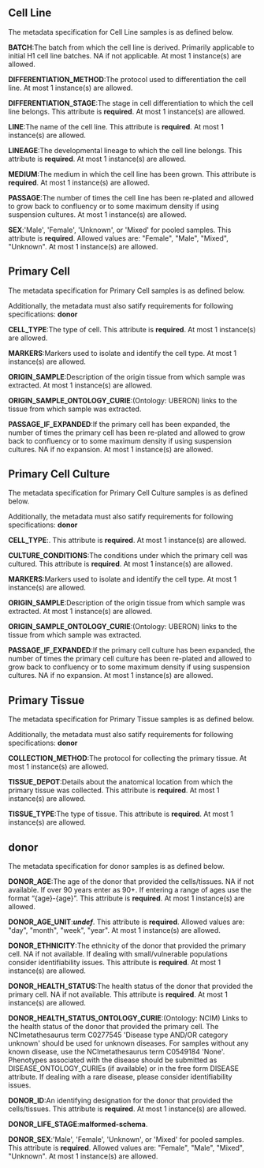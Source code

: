 

## Cell Line 

The metadata specification for Cell Line samples is as defined below.

<strong>BATCH</strong>:The batch from which the cell line is derived. Primarily applicable to initial H1 cell line batches. NA if not applicable. At most 1 instance(s) are allowed.

<strong>DIFFERENTIATION_METHOD</strong>:The protocol used to differentiation the cell line. At most 1 instance(s) are allowed.

<strong>DIFFERENTIATION_STAGE</strong>:The stage in cell differentiation to which the cell line belongs.  This attribute is <strong>required</strong>. At most 1 instance(s) are allowed.

<strong>LINE</strong>:The name of the cell line.  This attribute is <strong>required</strong>. At most 1 instance(s) are allowed.

<strong>LINEAGE</strong>:The developmental lineage to which the cell line belongs.  This attribute is <strong>required</strong>. At most 1 instance(s) are allowed.

<strong>MEDIUM</strong>:The medium in which the cell line has been grown.  This attribute is <strong>required</strong>. At most 1 instance(s) are allowed.

<strong>PASSAGE</strong>:The number of times the cell line has been re-plated and allowed to grow back to confluency or to some maximum density if using suspension cultures. At most 1 instance(s) are allowed.

<strong>SEX</strong>:'Male', 'Female', 'Unknown', or 'Mixed' for pooled samples.  This attribute is <strong>required</strong>. Allowed values are: "Female", "Male", "Mixed", "Unknown". At most 1 instance(s) are allowed.


## Primary Cell 

The metadata specification for Primary Cell samples is as defined below.

Additionally, the metadata must also satify requirements for following specifications: <strong>donor</strong>

<strong>CELL_TYPE</strong>:The type of cell.  This attribute is <strong>required</strong>. At most 1 instance(s) are allowed.

<strong>MARKERS</strong>:Markers used to isolate and identify the cell type. At most 1 instance(s) are allowed.

<strong>ORIGIN_SAMPLE</strong>:Description of the origin tissue from which sample was extracted. At most 1 instance(s) are allowed.

<strong>ORIGIN_SAMPLE_ONTOLOGY_CURIE</strong>:(Ontology: UBERON) links to the tissue from which sample was extracted.

<strong>PASSAGE_IF_EXPANDED</strong>:If the primary cell has been expanded, the number of times the primary cell has been re-plated and allowed to grow back to confluency or to some maximum density if using suspension cultures. NA if no expansion. At most 1 instance(s) are allowed.


## Primary Cell Culture 

The metadata specification for Primary Cell Culture samples is as defined below.

Additionally, the metadata must also satify requirements for following specifications: <strong>donor</strong>

<strong>CELL_TYPE</strong>:.  This attribute is <strong>required</strong>. At most 1 instance(s) are allowed.

<strong>CULTURE_CONDITIONS</strong>:The conditions under which the primary cell was cultured.  This attribute is <strong>required</strong>. At most 1 instance(s) are allowed.

<strong>MARKERS</strong>:Markers used to isolate and identify the cell type. At most 1 instance(s) are allowed.

<strong>ORIGIN_SAMPLE</strong>:Description of the origin tissue from which sample was extracted. At most 1 instance(s) are allowed.

<strong>ORIGIN_SAMPLE_ONTOLOGY_CURIE</strong>:(Ontology: UBERON) links to the tissue from which sample was extracted.

<strong>PASSAGE_IF_EXPANDED</strong>:If the primary cell culture has been expanded, the number of times the primary cell culture has been re-plated and allowed to grow back to confluency or to some maximum density if using suspension cultures. NA if no expansion. At most 1 instance(s) are allowed.


## Primary Tissue 

The metadata specification for Primary Tissue samples is as defined below.

Additionally, the metadata must also satify requirements for following specifications: <strong>donor</strong>

<strong>COLLECTION_METHOD</strong>:The protocol for collecting the primary tissue. At most 1 instance(s) are allowed.

<strong>TISSUE_DEPOT</strong>:Details about the anatomical location from which the primary tissue was collected.  This attribute is <strong>required</strong>. At most 1 instance(s) are allowed.

<strong>TISSUE_TYPE</strong>:The type of tissue.  This attribute is <strong>required</strong>. At most 1 instance(s) are allowed.


## donor 

The metadata specification for donor samples is as defined below.

<strong>DONOR_AGE</strong>:The age of the donor that provided the cells/tissues. NA if not available. If over 90 years enter as 90+. If entering a range of ages use the format “{age}-{age}”.  This attribute is <strong>required</strong>. At most 1 instance(s) are allowed.

<strong>DONOR_AGE_UNIT</strong>:<strong>_undef_</strong>.  This attribute is <strong>required</strong>. Allowed values are: "day", "month", "week", "year". At most 1 instance(s) are allowed.

<strong>DONOR_ETHNICITY</strong>:The ethnicity of the donor that provided the primary cell. NA if not available. If dealing with small/vulnerable populations consider identifiability issues.  This attribute is <strong>required</strong>. At most 1 instance(s) are allowed.

<strong>DONOR_HEALTH_STATUS</strong>:The health status of the donor that provided the primary cell. NA if not available.  This attribute is <strong>required</strong>. At most 1 instance(s) are allowed.

<strong>DONOR_HEALTH_STATUS_ONTOLOGY_CURIE</strong>:(Ontology: NCIM) Links to the health status of the donor that provided the primary cell. The NCImetathesaurus term C0277545 'Disease type AND/OR category unknown' should be used for unknown diseases. For samples without any known disease, use the NCImetathesaurus term C0549184 'None'. Phenotypes associated with the disease should be submitted as DISEASE_ONTOLOGY_CURIEs (if available) or in the free form DISEASE attribute. If dealing with a rare disease, please consider identifiability issues.

<strong>DONOR_ID</strong>:An identifying designation for the donor that provided the cells/tissues.  This attribute is <strong>required</strong>. At most 1 instance(s) are allowed.

<strong>DONOR_LIFE_STAGE</strong>:__malformed-schema__.

<strong>DONOR_SEX</strong>:'Male', 'Female', 'Unknown', or 'Mixed' for pooled samples.  This attribute is <strong>required</strong>. Allowed values are: "Female", "Male", "Mixed", "Unknown". At most 1 instance(s) are allowed.

